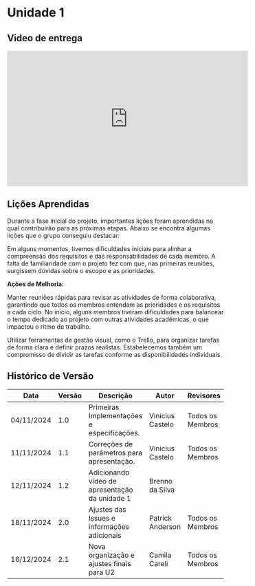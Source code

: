 # Unidade 1 

## Video de entrega 

<iframe width="560" height="315" src="https://www.youtube.com/embed/oXDd_fYzg98" title="YouTube video player" frameborder="0" allow="accelerometer; autoplay; clipboard-write; encrypted-media; gyroscope; picture-in-picture; web-share" referrerpolicy="strict-origin-when-cross-origin" allowfullscreen></iframe>

## Lições Aprendidas 

Durante a fase inicial do projeto, importantes lições foram aprendidas na qual contribuirão para as próximas etapas. Abaixo se encontra algumas lições que o grupo conseguiu destacar:

Em alguns momentos, tivemos dificuldades iniciais para alinhar a compreensão dos requisitos e das responsabilidades de cada membro. A falta de familiaridade com o projeto fez com que, nas primeiras reuniões, surgissem dúvidas sobre o escopo e as prioridades.

**Ações de Melhoria:**

Manter reuniões rápidas para revisar as atividades de forma colaborativa, garantindo que todos os membros entendam as prioridades e os requisitos a cada ciclo.
No início, alguns membros tiveram dificuldades para balancear o tempo dedicado ao projeto com outras atividades acadêmicas, o que impactou o ritmo de trabalho.

Utilizar ferramentas de gestão visual, como o Trello, para organizar tarefas de forma clara e definir prazos realistas. Estabelecemos também um compromisso de dividir as tarefas conforme as disponibilidades individuais.


## Histórico de Versão

| **Data**     | **Versão** | **Descrição**                                       | **Autor**                    | **Revisores**               |
|--------------|------------|-----------------------------------------------------|------------------------------|-----------------------------|
| 04/11/2024   | 1.0        | Primeiras Implementações e especificações.          | Vinicius Castelo             | Todos os Membros            |
| 11/11/2024   | 1.1        | Correções de parâmetros para apresentação.          | Vinicius Castelo             | Todos os Membros            |
| 12/11/2024   | 1.2       | Adicionando vídeo de apresentação da unidade 1      | Brenno da Silva              |                             |
| 18/11/2024   | 2.0        | Ajustes das Issues e informações adicionais         | Patrick Anderson     | Todos os Membros            |
| 16/12/2024   | 2.1        | Nova organização e ajustes finais para U2      | Camila Careli                       | Todos os Membros            |
